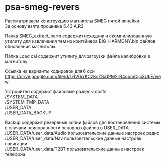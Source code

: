 # psa-smeg-revers
Рассматриваем  конструкцию магнитолы SMEG пятой линейки.
<br>За основу взята прошивка 5.43.A.R2

Папка SMEG_extract_harm содержит исходник и скомпилированную утилиту для извлечения тем из контейнера BIG_HARMONY.bin файлов обновления магнитолы.

Папка Load cal содержит утилиту для загрузки файла калибровки в магнитолу.

Ссылка на варианты кодировок для 6 оси https://drive.google.com/file/d/1EIV0orKCzKsZSx1PM2rB4obmCjci3UbF/view


Устроийтво содержит файловые разделы dosfs:<br>
  /SYSTEM_DATA<br>
  /SYSTEM_TMP_DATA<br>
  /USER_DATA<br>
  /USER_DATA_BACKUP<br>
  
  Backup содержит резервные копии файлов для востановления системы в случаии неисправности основных файлов в USER_DATA.<br>
  /USER_DATA/user_data/Audio пользовательские данные настроек радио<br>
  /USER_DATA/user_data/Nav пользовательские данные настроек навигации<br>
  /USER_DATA/user_data/T2BT пользовательские данные настроек телефона<br>
  
